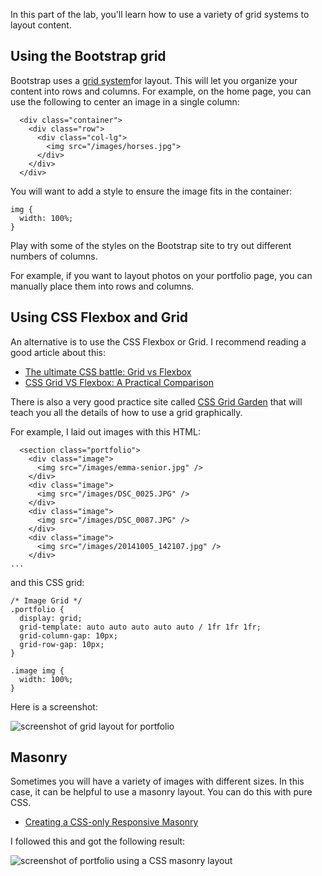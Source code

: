 In this part of the lab, you'll learn how to use a variety of grid systems to layout content.

## Using the Bootstrap grid

Bootstrap uses a [grid system](https://getbootstrap.com/docs/4.1/layout/grid/)for layout. This will let you organize your content into rows and columns. For example, on the home page, you can use the following to center an image in a single column:

```
  <div class="container">
    <div class="row">
      <div class="col-lg">
        <img src="/images/horses.jpg">
      </div>
    </div>
  </div>
```

You will want to add a style to ensure the image fits in the container:

```
img {
  width: 100%;
}
```

Play with some of the styles on the Bootstrap site to try out different numbers of columns.

For example, if you want to layout photos on your portfolio page, you can manually place them into rows and columns.

## Using CSS Flexbox and Grid

An alternative is to use the CSS Flexbox or Grid. I recommend reading a good article about this:

* [The ultimate CSS battle: Grid vs Flexbox](https://hackernoon.com/the-ultimate-css-battle-grid-vs-flexbox-d40da0449faf)
* [CSS Grid VS Flexbox: A Practical Comparison](https://tutorialzine.com/2017/03/css-grid-vs-flexbox)

There is also a very good practice site called [CSS Grid Garden](http://cssgridgarden.com/) that will teach you all the details of how to use a grid graphically.

For example, I laid out images with this HTML:

```
  <section class="portfolio">
    <div class="image">
      <img src="/images/emma-senior.jpg" />
    </div>
    <div class="image">
      <img src="/images/DSC_0025.JPG" />
    </div>
    <div class="image">
      <img src="/images/DSC_0087.JPG" />
    </div>
    <div class="image">
      <img src="/images/20141005_142107.jpg" />
    </div>
...
```

and this CSS grid:

```
/* Image Grid */
.portfolio {
  display: grid;
  grid-template: auto auto auto auto auto / 1fr 1fr 1fr;
  grid-column-gap: 10px;
  grid-row-gap: 10px;
}

.image img {
  width: 100%;
}
```
Here is a screenshot:

![screenshot of grid layout for portfolio](https://github.com/BYU-CS-260-Winter-2019/lab1/blob/master/images/screenshots/portfolio-grid.png)


## Masonry

Sometimes you will have a variety of images with different sizes. In this case, it can be helpful to use a masonry layout. You can do this with pure CSS. 

* [Creating a CSS-only Responsive Masonry](https://w3bits.com/css-masonry/)

I followed this and got the following result:

![screenshot of portfolio using a CSS masonry layout](https://github.com/BYU-CS-260-Winter-2019/lab1/blob/master/images/screenshots/portfolio-masonry.png)
